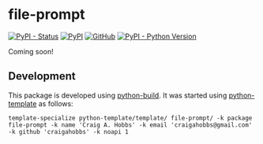 # file-prompt

[![PyPI - Status](https://img.shields.io/pypi/status/file-prompt)](https://pypi.org/project/file-prompt/)
[![PyPI](https://img.shields.io/pypi/v/file-prompt)](https://pypi.org/project/file-prompt/)
[![GitHub](https://img.shields.io/github/license/craigahobbs/file-prompt)](https://github.com/craigahobbs/file-prompt/blob/main/LICENSE)
[![PyPI - Python Version](https://img.shields.io/pypi/pyversions/file-prompt)](https://pypi.org/project/file-prompt/)

Coming soon!


## Development

This package is developed using [python-build](https://github.com/craigahobbs/python-build#readme).
It was started using [python-template](https://github.com/craigahobbs/python-template#readme) as follows:

~~~
template-specialize python-template/template/ file-prompt/ -k package file-prompt -k name 'Craig A. Hobbs' -k email 'craigahobbs@gmail.com' -k github 'craigahobbs' -k noapi 1
~~~
